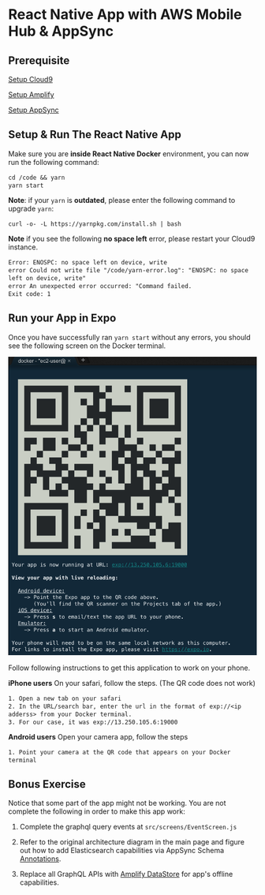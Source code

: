 # React Native App with AWS Mobile Hub & AppSync

## Prerequisite

[Setup Cloud9](../setup/)

[Setup Amplify](../amplify/)

[Setup AppSync](../appsync/)

## Setup & Run The React Native App

Make sure you are **inside React Native Docker** environment, you can now run the following command:

```
cd /code && yarn
yarn start
```

**Note**: if your `yarn` is **outdated**, please enter the following command to upgrade `yarn`:

```
curl -o- -L https://yarnpkg.com/install.sh | bash
```

**Note** if you see the following **no space left** error, please restart your Cloud9 instance.

```
Error: ENOSPC: no space left on device, write
error Could not write file "/code/yarn-error.log": "ENOSPC: no space left on device, write"
error An unexpected error occurred: "Command failed.
Exit code: 1
```

## Run your App in Expo

Once you have successfully ran `yarn start` without any errors, you should see the following screen on the Docker terminal.

![test](images/expo-barcode.png)

Follow following instructions to get this application to work on your phone.

**iPhone users** On your safari, follow the steps. (The QR code does not work)

```
1. Open a new tab on your safari
2. In the URL/search bar, enter the url in the format of exp://<ip adderss> from your Docker terminal.
3. For our case, it was exp://13.250.105.6:19000
```

**Android users** Open your camera app, follow the steps

```
1. Point your camera at the QR code that appears on your Docker terminal
```

## Bonus Exercise

Notice that some part of the app might not be working. You are not complete the following in order to make this app work:

1. Complete the graphql query events at `src/screens/EventScreen.js`

2. Refer to the original architecture diagram in the main page and figure out how to add Elasticsearch capabilities via AppSync Schema [Annotations](https://aws-amplify.github.io/docs/js/api#using-graphql-transformers).

3. Replace all GraphQL APIs with [Amplify DataStore](https://docs.amplify.aws/lib/datastore/data-access/q/platform/js#query-data) for app's offline capabilities.